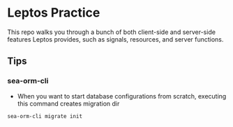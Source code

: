 # Leptos Practice
This repo walks you through a bunch of both client-side and server-side features Leptos provides, such as signals, resources, and server functions.

## Tips
### sea-orm-cli
- When you want to start database configurations from scratch, executing this command creates migration dir
```
sea-orm-cli migrate init
```

